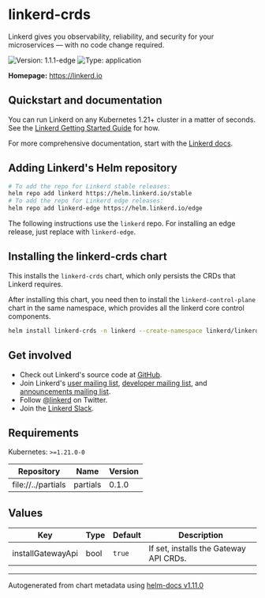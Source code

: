 # linkerd-crds

Linkerd gives you observability, reliability, and security
for your microservices — with no code change required.

![Version: 1.1.1-edge](https://img.shields.io/badge/Version-1.1.1--edge-informational?style=flat-square)
![Type: application](https://img.shields.io/badge/Type-application-informational?style=flat-square)

**Homepage:** <https://linkerd.io>

## Quickstart and documentation

You can run Linkerd on any Kubernetes 1.21+ cluster in a matter of seconds. See
the [Linkerd Getting Started Guide][getting-started] for how.

For more comprehensive documentation, start with the [Linkerd
docs][linkerd-docs].

## Adding Linkerd's Helm repository

```bash
# To add the repo for Linkerd stable releases:
helm repo add linkerd https://helm.linkerd.io/stable
# To add the repo for Linkerd edge releases:
helm repo add linkerd-edge https://helm.linkerd.io/edge
```

The following instructions use the `linkerd` repo. For installing an edge
release, just replace with `linkerd-edge`.

## Installing the linkerd-crds chart

This installs the `linkerd-crds` chart, which only persists the CRDs that
Linkerd requires.

After installing this chart, you need then to install the
`linkerd-control-plane` chart in the same namespace, which provides all the
linkerd core control components.

```bash
helm install linkerd-crds -n linkerd --create-namespace linkerd/linkerd-crds
```

## Get involved

* Check out Linkerd's source code at [GitHub][linkerd2].
* Join Linkerd's [user mailing list][linkerd-users], [developer mailing
  list][linkerd-dev], and [announcements mailing list][linkerd-announce].
* Follow [@linkerd][twitter] on Twitter.
* Join the [Linkerd Slack][slack].

[cncf]: https://www.cncf.io/
[getting-started]: https://linkerd.io/2/getting-started/
[linkerd2]: https://github.com/linkerd/linkerd2
[linkerd-announce]: https://lists.cncf.io/g/cncf-linkerd-announce
[linkerd-dev]: https://lists.cncf.io/g/cncf-linkerd-dev
[linkerd-docs]: https://linkerd.io/2/overview/
[linkerd-users]: https://lists.cncf.io/g/cncf-linkerd-users
[slack]: http://slack.linkerd.io
[twitter]: https://twitter.com/linkerd

## Requirements

Kubernetes: `>=1.21.0-0`

| Repository | Name | Version |
|------------|------|---------|
| file://../partials | partials | 0.1.0 |

## Values

| Key | Type | Default | Description |
|-----|------|---------|-------------|
| installGatewayApi | bool | `true` | If set, installs the Gateway API CRDs. |

----------------------------------------------
Autogenerated from chart metadata using [helm-docs v1.11.0](https://github.com/norwoodj/helm-docs/releases/v1.11.0)
